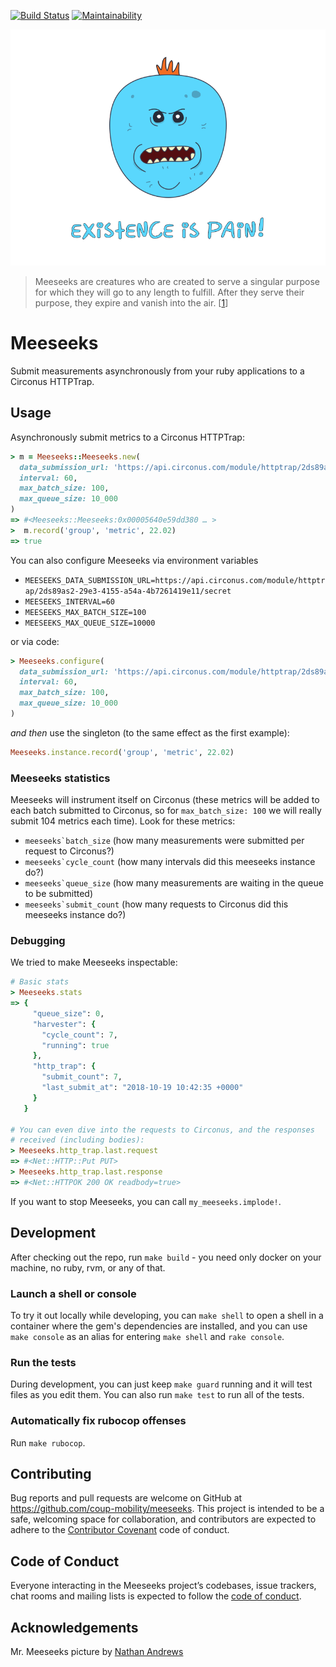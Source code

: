 [![Build Status](https://travis-ci.com/coup-mobility/meeseeks.svg?branch=master)](https://travis-ci.com/coup-mobility/meeseeks) [![Maintainability](https://api.codeclimate.com/v1/badges/3b8aad1633758b0723bc/maintainability)](https://codeclimate.com/github/coup-mobility/meeseeks/maintainability)

![](meeseeks.png)
> Meeseeks are creatures who are created to serve a singular purpose for which they will go to any length to fulfill. After they serve their purpose, they expire and vanish into the air. [[1](http://rickandmorty.wikia.com/wiki/Mr._Meeseeks)]

# Meeseeks

Submit measurements asynchronously from your ruby applications to a Circonus HTTPTrap.

## Usage

Asynchronously submit metrics to a Circonus HTTPTrap:

```ruby
> m = Meeseeks::Meeseeks.new(
  data_submission_url: 'https://api.circonus.com/module/httptrap/2ds89as2-29e3-4155-a54a-4b7261419e11/secret',
  interval: 60,
  max_batch_size: 100,
  max_queue_size: 10_000
)
=> #<Meeseeks::Meeseeks:0x00005640e59dd380 … >
>  m.record('group', 'metric', 22.02)
=> true
```

You can also configure Meeseeks via environment variables

- `MEESEEKS_DATA_SUBMISSION_URL=https://api.circonus.com/module/httptrap/2ds89as2-29e3-4155-a54a-4b7261419e11/secret`
- `MEESEEKS_INTERVAL=60`
- `MEESEEKS_MAX_BATCH_SIZE=100`
- `MEESEEKS_MAX_QUEUE_SIZE=10000`

or via code:


```ruby
> Meeseeks.configure(
  data_submission_url: 'https://api.circonus.com/module/httptrap/2ds89as2-29e3-4155-a54a-4b7261419e11/secret',
  interval: 60,
  max_batch_size: 100,
  max_queue_size: 10_000
)
```

*and then* use the singleton (to the same effect as the first example):

```ruby
Meeseeks.instance.record('group', 'metric', 22.02)
```


### Meeseeks statistics

Meeseeks will instrument itself on Circonus (these metrics will be added to each
batch submitted to Circonus, so for `max_batch_size: 100` we will really submit
104 metrics each time). Look for these metrics:

- ``meeseeks`batch_size`` (how many measurements were submitted per request to Circonus?)
- ``meeseeks`cycle_count`` (how many intervals did this meeseeks instance do?)
- ``meeseeks`queue_size`` (how many measurements are waiting in the queue to be submitted)
- ``meeseeks`submit_count`` (how many requests to Circonus did this meeseeks instance do?)


### Debugging

We tried to make Meeseeks inspectable:

```ruby
# Basic stats
> Meeseeks.stats
=> {
     "queue_size": 0,
     "harvester": {
       "cycle_count": 7,
       "running": true
     },
     "http_trap": {
       "submit_count": 7,
       "last_submit_at": "2018-10-19 10:42:35 +0000"
     }
   }

# You can even dive into the requests to Circonus, and the responses
# received (including bodies):
> Meeseeks.http_trap.last.request
=> #<Net::HTTP::Put PUT>
> Meeseeks.http_trap.last.response
=> #<Net::HTTPOK 200 OK readbody=true>

```

If you want to stop Meeseeks, you can call `my_meeseeks.implode!`.


## Development

After checking out the repo, run `make build` - you need only docker on your machine, no ruby, rvm, or any of that.


### Launch a shell or console

To try it out locally while developing, you can `make shell` to open a shell in a container where the gem's dependencies are installed, and you can use `make console` as an alias for entering `make shell` and `rake console`.


### Run the tests

During development, you can just keep `make guard` running and it will test files as you edit them. You can also run `make test` to run all of the tests.


### Automatically fix rubocop offenses

Run `make rubocop`.


## Contributing

Bug reports and pull requests are welcome on GitHub at https://github.com/coup-mobility/meeseeks. This project is intended to be a safe, welcoming space for collaboration, and contributors are expected to adhere to the [Contributor Covenant](http://contributor-covenant.org) code of conduct.


## Code of Conduct

Everyone interacting in the Meeseeks project’s codebases, issue trackers, chat rooms and mailing lists is expected to follow the [code of conduct](https://github.com/coup-mobility/meeseeks/blob/master/CODE_OF_CONDUCT.md).


## Acknowledgements

Mr. Meeseeks picture by [Nathan Andrews](https://dribbble.com/shots/2846308-Mr-Meeseeks)
